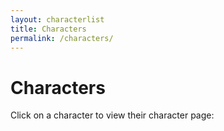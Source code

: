```yaml
---
layout: characterlist
title: Characters
permalink: /characters/
---
```


# Characters

Click on a character to view their character page:
